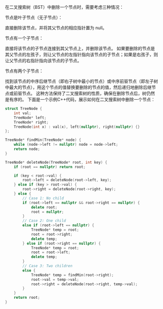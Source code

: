 在二叉搜索树（BST）中删除一个节点时，需要考虑三种情况：

节点是叶子节点（无子节点）：

直接删除该节点，并将其父节点的相应指针置为 null。

节点有一个子节点：

直接将该节点的子节点连接到其父节点上，并删除该节点。
如果要删除的节点是其父节点的左孩子，则让父节点的左指针指向该节点的子节点；如果是右孩子，则让父节点的右指针指向该节点的子节点。


节点有两个子节点：

找到该节点的中序后继节点（即右子树中最小的节点）或中序前驱节点（即左子树中最大的节点），用这个节点的值替换要删除的节点的值，然后递归地删除后继节点或前驱节点。
这种方法保持了二叉搜索树的性质，确保在删除节点后，树仍然是有序的。
下面是一个示例C++代码，展示如何在二叉搜索树中删除一个节点：
```C++
struct TreeNode {
    int val;
    TreeNode* left;
    TreeNode* right;
    TreeNode(int x) : val(x), left(nullptr), right(nullptr) {}
};

TreeNode* findMin(TreeNode* node) {
    while (node->left != nullptr) node = node->left;
    return node;
}

TreeNode* deleteNode(TreeNode* root, int key) {
    if (root == nullptr) return root;

    if (key < root->val) {
        root->left = deleteNode(root->left, key);
    } else if (key > root->val) {
        root->right = deleteNode(root->right, key);
    } else {
        // Case 1: No child
        if (root->left == nullptr && root->right == nullptr) {
            delete root;
            root = nullptr;
        }
        // Case 2: One child
        else if (root->left == nullptr) {
            TreeNode* temp = root;
            root = root->right;
            delete temp;
        } else if (root->right == nullptr) {
            TreeNode* temp = root;
            root = root->left;
            delete temp;
        }
        // Case 3: Two children
        else {
            TreeNode* temp = findMin(root->right);
            root->val = temp->val;
            root->right = deleteNode(root->right, temp->val);
        }
    }
    return root;
}






